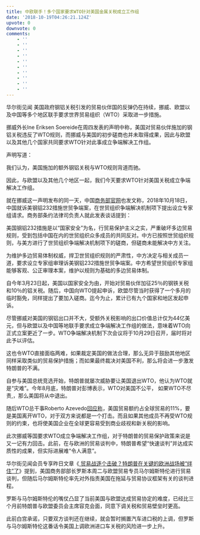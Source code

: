 ```yaml
---
title: 中欧联手！多个国家要求WTO针对美国金属关税成立工作组
date: '2018-10-19T04:26:21.124Z'
upvote: 0
downvote: 0
comments:
    - ''
    - ''
    - ''
    - ''
    - ''
    - ''
    - ''
    - ''
    - ''
    - ''
---
```


<div class="node-article-content"><p>华尔街见闻 美国政府钢铝关税引发的贸易伙伴国的反弹仍在持续，挪威、欧盟以及中国等多个地区联手要求世界贸易组织（WTO）采取进一步措施。</p><p></p><p>挪威外长Ine Eriksen Soereide在周四发表的声明中称，美国对贸易伙伴施加的钢铝关税违反了WTO规则，而挪威与美国的初步磋商也并未取得成果，因此与欧盟以及其他几个国家共同要求WTO针对此事成立争端解决工作组。</p><p>声明写道：</p><p>我们认为，美国施加的额外钢铝关税与WTO规则背道而驰。</p><p>因此，与欧盟以及其他几个地区一起，我们今天要求WTO针对美国关税成立争端解决工作组。</p><p></p><p>就在挪威这一声明发布的同一天，中国<a rel="nofollow" href="http://www.mofcom.gov.cn/article/ae/ag/201810/20181002796975.shtml">商务部官网</a>也发文称，2018年10月18日，中国就诉美钢铝232措施世贸争端案，在世贸组织争端解决机制项下提出设立专家组请求。商务部条约法律司负责人就此发表谈话提到：</p><p>美国钢铝232措施是以“国家安全”为名，行贸易保护主义之实，严重破坏多边贸易规则，受到包括中国在内的世贸组织众多成员的共同反对。中方已按照世贸组织规则，与美方进行了世贸组织争端解决机制项下的磋商，但磋商未能解决中方关注。</p><p>为维护多边贸易体制权威，捍卫世贸组织规则的严肃性，中方决定与相关成员一道，要求设立专家组审理诉美钢铝232措施世贸争端案。中方希望世贸组织专家组能够客观、公正审理本案，维护以规则为基础的多边贸易体制。</p><p></p><p>自今年3月23日起，美国以国家安全为由，开始对贸易伙伴加征25％的钢铁关税和10％的铝关税。随后，中国向WTO提起申诉，欧盟尽管当时获得了一个多月的临时豁免，同样提出了要加入磋商。迄今为止，累计已有九个国家和地区发起申诉。</p><p>尽管挪威对美国的钢铝出口并不大，受额外关税影响的出口价值总计仅为44亿美元，但与欧盟以及中国等地联手要求成立争端解决工作组的做法，意味着WTO向正式立案更近了一步。WTO争端解决机制下次会议将于10月29日召开，届时将对此予以评估。</p><p>这也令WTO直接面临两难，如果裁定美国的做法合理，那么无异于鼓励其他地区同样采取类似的贸易保护措施；而如果最终裁决对美国不利，那么将会进一步激发特朗普的不满。</p><p>自参与美国总统竞选开始，特朗普就屡次威胁要让美国退出WTO，他认为WTO就是“灾难”。今年8月底，特朗普对彭博表示，WTO对美国不公平， 如果WTO不尽责,，那么美国将从中退出。</p><p>随后WTO总干事Roberto Azevedo<a rel="nofollow" href="https://wallstreetcn.com/articles/3399671">回应称</a>，美国贸易额约占全球贸易的11%，要是美国离开WTO，对于双方来说都是一个打击。而且如果其他成员不再受WTO规则的约束，也将使美国企业在全球更容易受到商业歧视和新关税的影响。</p><p>此次挪威等国要求WTO成立争端解决工作组，对于特朗普的贸易保护政策来说是又一记有力回击。此前，在与欧洲的贸易谈判中，特朗普希望“快速谈判”并达成实质性的成果，但实际进展难“令人满意”。</p><p>华尔街见闻会员专享昨日文章《<a rel="nofollow" href="https://wallstreetcn.com/premium/articles/3422397"> 贸易战逐个击破？特朗普在关键的欧洲战场被“绊住”了</a>》提到，美国商务部部长罗斯本周二与欧盟贸易专员马尔姆斯特伦进行贸易谈判，但随后马尔姆斯特伦率先对外指责美国在拖延与贸易协议框架有关的谈判进程。</p><p>罗斯与马尔姆斯特伦的嘴仗凸显了当前美国与欧盟达成贸易协定的难度，已经比三个月前特朗普与欧盟委员会主席容克会面，同意下调关税和贸易壁垒时更高。</p><p>此前白宫承诺，只要双方谈判还在继续，就会暂时搁置汽车进口税的上调，但罗斯与马尔姆斯特伦这番话令美国上调欧洲进口车关税的风险进一步上升。</p><p></p></div>
